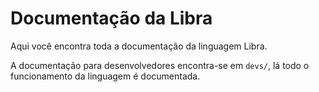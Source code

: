 # Documentação da Libra

Aqui você encontra toda a documentação da linguagem Libra.

A documentação para desenvolvedores encontra-se em `devs/`, lá todo o funcionamento da linguagem é documentada.